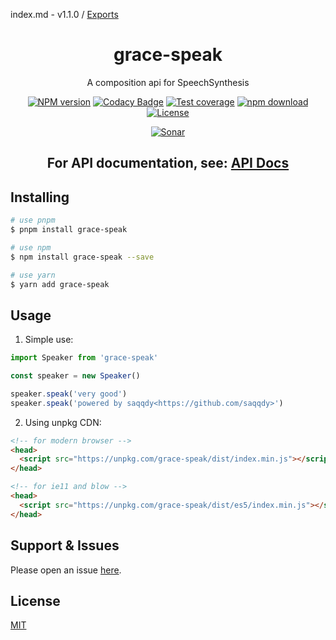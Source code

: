 index.md - v1.1.0 / [Exports](modules.md)

<div style="text-align: center;" align="center">

# grace-speak

A composition api for SpeechSynthesis

[![NPM version][npm-image]][npm-url]
[![Codacy Badge][codacy-image]][codacy-url]
[![Test coverage][codecov-image]][codecov-url]
[![npm download][download-image]][download-url]
[![License][license-image]][license-url]

[![Sonar][sonar-image]][sonar-url]

</div>

<div style="text-align: center; margin-bottom: 20px;" align="center">

## **For API documentation, see: [API Docs](./docs/modules.md)**

</div>

## Installing

```bash
# use pnpm
$ pnpm install grace-speak

# use npm
$ npm install grace-speak --save

# use yarn
$ yarn add grace-speak
```

## Usage

1. Simple use:

```ts
import Speaker from 'grace-speak'

const speaker = new Speaker()

speaker.speak('very good')
speaker.speak('powered by saqqdy<https://github.com/saqqdy>')
```

2. Using unpkg CDN:

```html
<!-- for modern browser -->
<head>
  <script src="https://unpkg.com/grace-speak/dist/index.min.js"></script>
</head>

<!-- for ie11 and blow -->
<head>
  <script src="https://unpkg.com/grace-speak/dist/es5/index.min.js"></script>
</head>
```

## Support & Issues

Please open an issue [here](https://github.com/saqqdy/grace-speak/issues).

## License

[MIT](LICENSE)

[npm-image]: https://img.shields.io/npm/v/grace-speak.svg?style=flat-square
[npm-url]: https://npmjs.org/package/grace-speak
[codacy-image]: https://app.codacy.com/project/badge/Grade/f70d4880e4ad4f40aa970eb9ee9d0696
[codacy-url]: https://www.codacy.com/gh/saqqdy/grace-speak/dashboard?utm_source=github.com&utm_medium=referral&utm_content=saqqdy/grace-speak&utm_campaign=Badge_Grade
[codecov-image]: https://img.shields.io/codecov/c/github/saqqdy/grace-speak.svg?style=flat-square
[codecov-url]: https://codecov.io/github/saqqdy/grace-speak?branch=master
[download-image]: https://img.shields.io/npm/dm/grace-speak.svg?style=flat-square
[download-url]: https://npmjs.org/package/grace-speak
[license-image]: https://img.shields.io/badge/License-MIT-blue.svg
[license-url]: LICENSE
[sonar-image]: https://sonarcloud.io/api/project_badges/quality_gate?project=saqqdy_grace-speak
[sonar-url]: https://sonarcloud.io/dashboard?id=saqqdy_grace-speak
